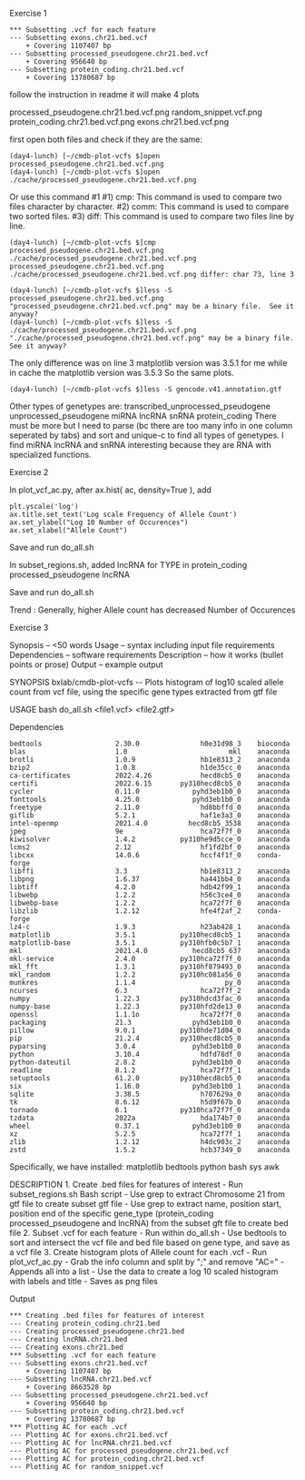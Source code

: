Exercise 1

```
*** Subsetting .vcf for each feature
--- Subsetting exons.chr21.bed.vcf
    + Covering 1107407 bp
--- Subsetting processed_pseudogene.chr21.bed.vcf
    + Covering 956640 bp
--- Subsetting protein_coding.chr21.bed.vcf
    + Covering 13780687 bp
```

follow the instruction in readme
it will make 4 plots 

processed_pseudogene.chr21.bed.vcf.png
random_snippet.vcf.png
protein_coding.chr21.bed.vcf.png
exons.chr21.bed.vcf.png	

first open both files and check if they are the same:
```
(day4-lunch) [~/cmdb-plot-vcfs $]open processed_pseudogene.chr21.bed.vcf.png
(day4-lunch) [~/cmdb-plot-vcfs $]open ./cache/processed_pseudogene.chr21.bed.vcf.png 
```

Or use this command #1
#1) cmp: This command is used to compare two files character by character.
#2) comm: This command is used to compare two sorted files.
#3) diff: This command is used to compare two files line by line.

```
(day4-lunch) [~/cmdb-plot-vcfs $]cmp processed_pseudogene.chr21.bed.vcf.png ./cache/processed_pseudogene.chr21.bed.vcf.png 
processed_pseudogene.chr21.bed.vcf.png ./cache/processed_pseudogene.chr21.bed.vcf.png differ: char 73, line 3

(day4-lunch) [~/cmdb-plot-vcfs $]less -S processed_pseudogene.chr21.bed.vcf.png
"processed_pseudogene.chr21.bed.vcf.png" may be a binary file.  See it anyway? 
(day4-lunch) [~/cmdb-plot-vcfs $]less -S ./cache/processed_pseudogene.chr21.bed.vcf.png 
"./cache/processed_pseudogene.chr21.bed.vcf.png" may be a binary file.  See it anyway? 
```

The only difference was on line 3 matplotlib version was 3.5.1 for me while in cache the matplotlib version was 3.5.3
So the same plots.

```
(day4-lunch) [~/cmdb-plot-vcfs $]less -S gencode.v41.annotation.gtf 
```

Other types of genetypes are: 
transcribed_unprocessed_pseudogene
unprocessed_pseudogene
miRNA
lncRNA
snRNA
protein_coding
There must be more but I need to parse (bc there are too many info in one column seperated by tabs) and sort and unique-c to find all types of genetypes.
I find miRNA lncRNA and snRNA interesting because they are RNA with specialized functions.

Exercise 2

In plot_vcf_ac.py, after ax.hist( ac, density=True ), add

```
plt.yscale('log')
ax.title.set_text('Log scale Frequency of Allele Count')
ax.set_ylabel("Log 10 Number of Occurences")
ax.set_xlabel("Allele Count")
```

Save and run do_all.sh


In subset_regions.sh, added lncRNA
for TYPE in protein_coding processed_pseudogene lncRNA

Save and run do_all.sh


Trend : 
Generally, higher Allele count has decreased Number of Occurences


Exercise 3

Synopsis – <50 words
Usage – syntax including input file requirements
Dependencies – software requirements
Description – how it works (bullet points or prose)
Output – example output

 SYNOPSIS
     bxlab/cmdb-plot-vcfs -- 
	 Plots histogram of log10 scaled allele count from vcf file, using the specific gene types extracted from gtf file

 USAGE
     bash do_all.sh <file1.vcf> <file2.gtf>

 Dependencies
```
bedtools                  2.30.0               h0e31d98_3    bioconda
blas                      1.0                         mkl    anaconda
brotli                    1.0.9                hb1e8313_2    anaconda
bzip2                     1.0.8                h1de35cc_0    anaconda
ca-certificates           2022.4.26            hecd8cb5_0    anaconda
certifi                   2022.6.15       py310hecd8cb5_0    anaconda
cycler                    0.11.0             pyhd3eb1b0_0    anaconda
fonttools                 4.25.0             pyhd3eb1b0_0    anaconda
freetype                  2.11.0               hd8bbffd_0    anaconda
giflib                    5.2.1                haf1e3a3_0    anaconda
intel-openmp              2021.4.0          hecd8cb5_3538    anaconda
jpeg                      9e                   hca72f7f_0    anaconda
kiwisolver                1.4.2           py310he9d5cce_0    anaconda
lcms2                     2.12                 hf1fd2bf_0    anaconda
libcxx                    14.0.6               hccf4f1f_0    conda-forge
libffi                    3.3                  hb1e8313_2    anaconda
libpng                    1.6.37               ha441bb4_0    anaconda
libtiff                   4.2.0                hdb42f99_1    anaconda
libwebp                   1.2.2                h56c3ce4_0    anaconda
libwebp-base              1.2.2                hca72f7f_0    anaconda
libzlib                   1.2.12               hfe4f2af_2    conda-forge
lz4-c                     1.9.3                h23ab428_1    anaconda
matplotlib                3.5.1           py310hecd8cb5_1    anaconda
matplotlib-base           3.5.1           py310hfb0c5b7_1    anaconda
mkl                       2021.4.0           hecd8cb5_637    anaconda
mkl-service               2.4.0           py310hca72f7f_0    anaconda
mkl_fft                   1.3.1           py310hf879493_0    anaconda
mkl_random                1.2.2           py310hc081a56_0    anaconda
munkres                   1.1.4                      py_0    anaconda
ncurses                   6.3                  hca72f7f_2    anaconda
numpy                     1.22.3          py310hdcd3fac_0    anaconda
numpy-base                1.22.3          py310hfd2de13_0    anaconda
openssl                   1.1.1o               hca72f7f_0    anaconda
packaging                 21.3               pyhd3eb1b0_0    anaconda
pillow                    9.0.1           py310hde71d04_0    anaconda
pip                       21.2.4          py310hecd8cb5_0    anaconda
pyparsing                 3.0.4              pyhd3eb1b0_0    anaconda
python                    3.10.4               hdfd78df_0    anaconda
python-dateutil           2.8.2              pyhd3eb1b0_0    anaconda
readline                  8.1.2                hca72f7f_1    anaconda
setuptools                61.2.0          py310hecd8cb5_0    anaconda
six                       1.16.0             pyhd3eb1b0_1    anaconda
sqlite                    3.38.5               h707629a_0    anaconda
tk                        8.6.12               h5d9f67b_0    anaconda
tornado                   6.1             py310hca72f7f_0    anaconda
tzdata                    2022a                hda174b7_0    anaconda
wheel                     0.37.1             pyhd3eb1b0_0    anaconda
xz                        5.2.5                hca72f7f_1    anaconda
zlib                      1.2.12               h4dc903c_2    anaconda
zstd                      1.5.2                hcb37349_0    anaconda
```

Specifically, we have installed:
matplotlib
bedtools
python
bash
sys
awk

 DESCRIPTION
     1. Create .bed files for features of interest
         - Run subset_regions.sh Bash script
         - Use grep to extract Chromosome 21 from gtf file to create subset gtf file
		 - Use grep to extract name, position start, position end of the specific gene_type (protein_coding processed_pseudogene and lncRNA) from the subset gft file to create bed file
	2. Subset .vcf for each feature
	     - Run within do_all.sh
		 - Use bedtools to sort and intersect the vcf file and bed file based on gene type, and save as a vcf file
	3. Create histogram plots of Allele count for each .vcf
		- Run plot_vcf_ac.py
		- Grab the info column and split by ";" and remove "AC="
		- Appends all into a list
		- Use the data to create a log 10 scaled histogram with labels and title
		- Saves as png files

Output
```
*** Creating .bed files for features of interest
--- Creating protein_coding.chr21.bed
--- Creating processed_pseudogene.chr21.bed
--- Creating lncRNA.chr21.bed
--- Creating exons.chr21.bed
*** Subsetting .vcf for each feature
--- Subsetting exons.chr21.bed.vcf
    + Covering 1107407 bp
--- Subsetting lncRNA.chr21.bed.vcf
    + Covering 8663528 bp
--- Subsetting processed_pseudogene.chr21.bed.vcf
    + Covering 956640 bp
--- Subsetting protein_coding.chr21.bed.vcf
    + Covering 13780687 bp
*** Plotting AC for each .vcf
--- Plotting AC for exons.chr21.bed.vcf
--- Plotting AC for lncRNA.chr21.bed.vcf
--- Plotting AC for processed_pseudogene.chr21.bed.vcf
--- Plotting AC for protein_coding.chr21.bed.vcf
--- Plotting AC for random_snippet.vcf
```

